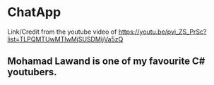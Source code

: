 # ChatApp

Link/Credit from the youtube video of https://youtu.be/pvi_ZS_PrSc?list=TLPQMTUwMTIwMjSUSDMijVa5zQ

## Mohamad Lawand is one of my favourite C# youtubers.


